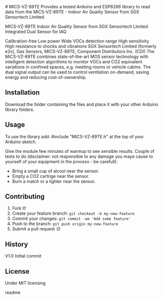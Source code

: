 <snippet>
  <content>
# MICS-VZ-89TE
Provides a tested Arduino and ESP8266 library to read data from the MICS-VZ-89TE - Indoor Air Quality Sensor from SGX Sensortech Limited.


MICS-VZ-89TE
Indoor Air Quality Sensor from SGX Sensortech Limited
Integrated Dual Sensor for IAQ
 
Calibration-free 
Low power 
Wide VOCs detection range 
High sensitivity 
High resistance to shocks and vibrations
SGX Sensortech Limited (formerly e2v), Gas Sensors, MICS-VZ-89TE, Component Distributors Inc. (CDI)
The MiCS-VZ-89TE combines state-of-the-art MOS sensor technology with intelligent detection algorithms to monitor VOCs and CO2 equivalent variations in confined spaces, e.g. meeting rooms or vehicle cabins.
The dual signal output can be used to control ventilation on-demand, saving energy and reducing cost-of-ownership.

## Installation
Download the folder containing the files and place it with your other Arduino library folders.

## Usage
To use the library add:
\#include "MICS-VZ-89TE.h" at the top of your Arduino sketch.

Give the module few minutes of warmup to see sensible results.
Couple of tests to do (disclaimer: not responsible to any damage you maye cause to yourself of your equipment in the process - be carefull):
- Bring a small cup of alcool near the sensor.
- Empty a CO2 cartrige near the sensor.
- Burn a match or a lighter near the sensor.

## Contributing
1. Fork it!
2. Create your feature branch: `git checkout -b my-new-feature`
3. Commit your changes: `git commit -am 'Add some feature'`
4. Push to the branch: `git push origin my-new-feature`
5. Submit a pull request :D

## History
V1.0 Initial commit

## License
Under MIT licensing

></content>
  <tabTrigger>readme</tabTrigger>
</snippet>

